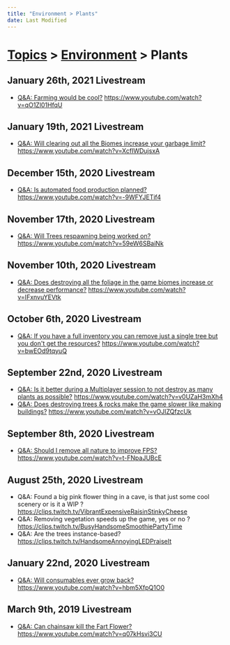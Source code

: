 ```yaml
---
title: "Environment > Plants"
date: Last Modified
---
```

# [Topics](../../topics.md) > [Environment](../environment.md) > Plants

## January 26th, 2021 Livestream
* [Q&A: Farming would be cool?](../../transcriptions/yt-qO1Zl01HfqU.md) https://www.youtube.com/watch?v=qO1Zl01HfqU

## January 19th, 2021 Livestream
* [Q&A: Will clearing out all the Biomes increase your garbage limit?](../../transcriptions/yt-XcfIWDujsxA.md) https://www.youtube.com/watch?v=XcfIWDujsxA

## December 15th, 2020 Livestream
* [Q&A: Is automated food production planned?](../../transcriptions/yt--9WFYJETif4.md) https://www.youtube.com/watch?v=-9WFYJETif4

## November 17th, 2020 Livestream
* [Q&A: Will Trees respawning being worked on?](../../transcriptions/yt-59eW6SBaiNk.md) https://www.youtube.com/watch?v=59eW6SBaiNk

## November 10th, 2020 Livestream
* [Q&A: Does destroying all the foliage in the game biomes increase or decrease performance?](../../transcriptions/yt-IFxnvuYEVtk.md) https://www.youtube.com/watch?v=IFxnvuYEVtk

## October 6th, 2020 Livestream
* [Q&A: If you have a full inventory you can remove just a single tree but you don't get the resources?](../../transcriptions/yt-bwEOd9tqyuQ.md) https://www.youtube.com/watch?v=bwEOd9tqyuQ

## September 22nd, 2020 Livestream
* [Q&A: Is it better during a Multiplayer session to not destroy as many plants as possible?](../../transcriptions/yt-v0UZaH3mXh4.md) https://www.youtube.com/watch?v=v0UZaH3mXh4
* [Q&A: Does destroying trees & rocks make the game slower like making buildings?](../../transcriptions/yt-vOJIZQfzcUk.md) https://www.youtube.com/watch?v=vOJIZQfzcUk

## September 8th, 2020 Livestream
* [Q&A: Should I remove all nature to improve FPS?](../../transcriptions/yt-t-FNpaJUBcE.md) https://www.youtube.com/watch?v=t-FNpaJUBcE

## August 25th, 2020 Livestream
* Q&A: Found a big pink flower thing in a cave, is that just some cool scenery or is it a WIP ? https://clips.twitch.tv/VibrantExpensiveRaisinStinkyCheese
* Q&A: Removing vegetation speeds up the game, yes or no ? https://clips.twitch.tv/BusyHandsomeSmoothiePartyTime
* Q&A: Are the trees instance-based? https://clips.twitch.tv/HandsomeAnnoyingLEDPraiseIt

## January 22nd, 2020 Livestream
* [Q&A: Will consumables ever grow back?](../../transcriptions/yt-hbm5XfpQ1O0.md) https://www.youtube.com/watch?v=hbm5XfpQ1O0

## March 9th, 2019 Livestream
* [Q&A: Can chainsaw kill the Fart Flower?](../../transcriptions/yt-q07kHsvi3CU.md) https://www.youtube.com/watch?v=q07kHsvi3CU
